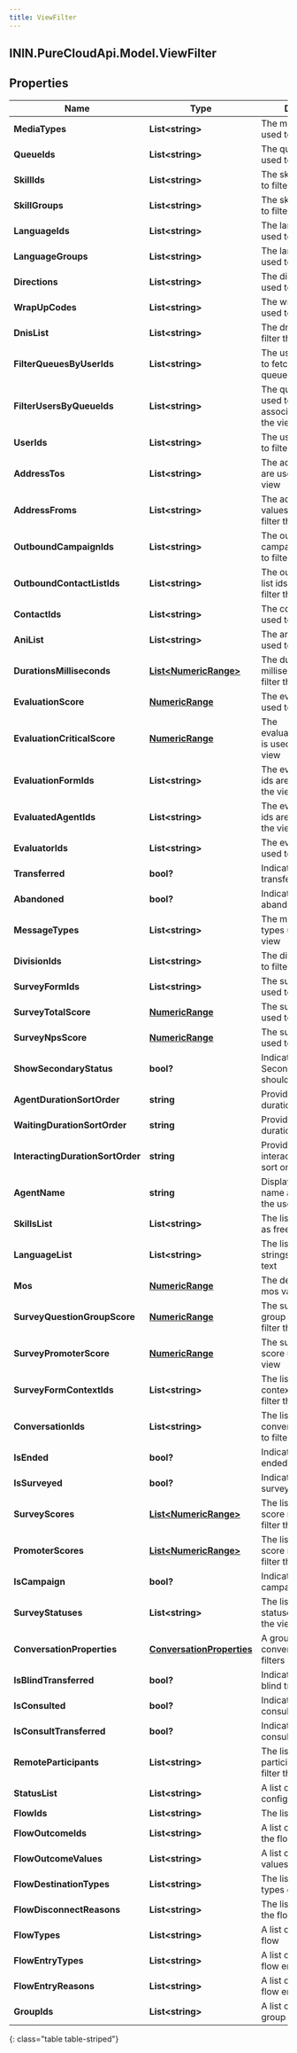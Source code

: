 ```yaml
---
title: ViewFilter
---
```

## ININ.PureCloudApi.Model.ViewFilter

## Properties

|Name | Type | Description | Notes|
|------------ | ------------- | ------------- | -------------|
| **MediaTypes** | **List&lt;string&gt;** | The media types are used to filter the view | [optional] |
| **QueueIds** | **List&lt;string&gt;** | The queue ids are used to filter the view | [optional] |
| **SkillIds** | **List&lt;string&gt;** | The skill ids are used to filter the view | [optional] |
| **SkillGroups** | **List&lt;string&gt;** | The skill groups used to filter the view | [optional] |
| **LanguageIds** | **List&lt;string&gt;** | The language ids are used to filter the view | [optional] |
| **LanguageGroups** | **List&lt;string&gt;** | The language groups used to filter the view | [optional] |
| **Directions** | **List&lt;string&gt;** | The directions are used to filter the view | [optional] |
| **WrapUpCodes** | **List&lt;string&gt;** | The wrap up codes are used to filter the view | [optional] |
| **DnisList** | **List&lt;string&gt;** | The dnis list is used to filter the view | [optional] |
| **FilterQueuesByUserIds** | **List&lt;string&gt;** | The user ids are used to fetch associated queues for the view | [optional] |
| **FilterUsersByQueueIds** | **List&lt;string&gt;** | The queue ids are used to fetch associated users for the view | [optional] |
| **UserIds** | **List&lt;string&gt;** | The user ids are used to filter the view | [optional] |
| **AddressTos** | **List&lt;string&gt;** | The address To values are used to filter the view | [optional] |
| **AddressFroms** | **List&lt;string&gt;** | The address from values are used to filter the view | [optional] |
| **OutboundCampaignIds** | **List&lt;string&gt;** | The outbound campaign ids are used to filter the view | [optional] |
| **OutboundContactListIds** | **List&lt;string&gt;** | The outbound contact list ids are used to filter the view | [optional] |
| **ContactIds** | **List&lt;string&gt;** | The contact ids are used to filter the view | [optional] |
| **AniList** | **List&lt;string&gt;** | The ani list ids are used to filter the view | [optional] |
| **DurationsMilliseconds** | [**List&lt;NumericRange&gt;**](NumericRange.html) | The durations in milliseconds used to filter the view | [optional] |
| **EvaluationScore** | [**NumericRange**](NumericRange.html) | The evaluationScore is used to filter the view | [optional] |
| **EvaluationCriticalScore** | [**NumericRange**](NumericRange.html) | The evaluationCriticalScore is used to filter the view | [optional] |
| **EvaluationFormIds** | **List&lt;string&gt;** | The evaluation form ids are used to filter the view | [optional] |
| **EvaluatedAgentIds** | **List&lt;string&gt;** | The evaluated agent ids are used to filter the view | [optional] |
| **EvaluatorIds** | **List&lt;string&gt;** | The evaluator ids are used to filter the view | [optional] |
| **Transferred** | **bool?** | Indicates filtering for transfers | [optional] |
| **Abandoned** | **bool?** | Indicates filtering for abandons | [optional] |
| **MessageTypes** | **List&lt;string&gt;** | The message media types used to filter the view | [optional] |
| **DivisionIds** | **List&lt;string&gt;** | The divison Ids used to filter the view | [optional] |
| **SurveyFormIds** | **List&lt;string&gt;** | The survey form ids used to filter the view | [optional] |
| **SurveyTotalScore** | [**NumericRange**](NumericRange.html) | The survey total score used to filter the view | [optional] |
| **SurveyNpsScore** | [**NumericRange**](NumericRange.html) | The survey NPS score used to filter the view | [optional] |
| **ShowSecondaryStatus** | **bool?** | Indicates if the Secondary Status should be shown | [optional] |
| **AgentDurationSortOrder** | **string** | Provides the agent duration sort order | [optional] |
| **WaitingDurationSortOrder** | **string** | Provides the waiting duration sort order | [optional] |
| **InteractingDurationSortOrder** | **string** | Provides the interacting duration sort order | [optional] |
| **AgentName** | **string** | Displays the Agent name as provided by the user | [optional] |
| **SkillsList** | **List&lt;string&gt;** | The list of skill strings as free form text | [optional] |
| **LanguageList** | **List&lt;string&gt;** | The list of language strings as free form text | [optional] |
| **Mos** | [**NumericRange**](NumericRange.html) | The desired range for mos values | [optional] |
| **SurveyQuestionGroupScore** | [**NumericRange**](NumericRange.html) | The survey question group score used to filter the view | [optional] |
| **SurveyPromoterScore** | [**NumericRange**](NumericRange.html) | The survey promoter score used to filter the view | [optional] |
| **SurveyFormContextIds** | **List&lt;string&gt;** | The list of survey form context ids used to filter the view | [optional] |
| **ConversationIds** | **List&lt;string&gt;** | The list of conversation ids used to filter the view | [optional] |
| **IsEnded** | **bool?** | Indicates filtering for ended | [optional] |
| **IsSurveyed** | **bool?** | Indicates filtering for survey | [optional] |
| **SurveyScores** | [**List&lt;NumericRange&gt;**](NumericRange.html) | The list of survey score ranges used to filter the view | [optional] |
| **PromoterScores** | [**List&lt;NumericRange&gt;**](NumericRange.html) | The list of promoter score ranges used to filter the view | [optional] |
| **IsCampaign** | **bool?** | Indicates filtering for campaign | [optional] |
| **SurveyStatuses** | **List&lt;string&gt;** | The list of survey statuses used to filter the view | [optional] |
| **ConversationProperties** | [**ConversationProperties**](ConversationProperties.html) | A grouping of conversation level filters | [optional] |
| **IsBlindTransferred** | **bool?** | Indicates filtering for blind transferred | [optional] |
| **IsConsulted** | **bool?** | Indicates filtering for consulted | [optional] |
| **IsConsultTransferred** | **bool?** | Indicates filtering for consult transferred | [optional] |
| **RemoteParticipants** | **List&lt;string&gt;** | The list of remote participants used to filter the view | [optional] |
| **StatusList** | **List&lt;string&gt;** | A list of status for the configuration view | [optional] |
| **FlowIds** | **List&lt;string&gt;** | The list of flow Ids | [optional] |
| **FlowOutcomeIds** | **List&lt;string&gt;** | A list of outcome ids of the flow | [optional] |
| **FlowOutcomeValues** | **List&lt;string&gt;** | A list of outcome values of the flow | [optional] |
| **FlowDestinationTypes** | **List&lt;string&gt;** | The list of destination types of the flow | [optional] |
| **FlowDisconnectReasons** | **List&lt;string&gt;** | The list of reasons for the flow to disconnect | [optional] |
| **FlowTypes** | **List&lt;string&gt;** | A list of types of the flow | [optional] |
| **FlowEntryTypes** | **List&lt;string&gt;** | A list of types of the flow entry | [optional] |
| **FlowEntryReasons** | **List&lt;string&gt;** | A list of reasons of flow entry | [optional] |
| **GroupIds** | **List&lt;string&gt;** | A list of directory group ids | [optional] |
{: class="table table-striped"}


